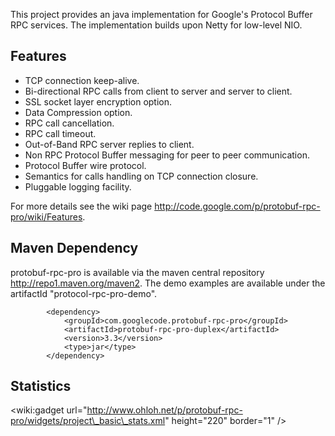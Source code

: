 This project provides an java implementation for Google's Protocol Buffer RPC services. The implementation builds upon Netty for low-level NIO.

## Features ##

  * TCP connection keep-alive.
  * Bi-directional RPC calls from client to server and server to client.
  * SSL socket layer encryption option.
  * Data Compression option.
  * RPC call cancellation.
  * RPC call timeout.
  * Out-of-Band RPC server replies to client.
  * Non RPC Protocol Buffer messaging for peer to peer communication.
  * Protocol Buffer wire protocol.
  * Semantics for calls handling on TCP connection closure.
  * Pluggable logging facility.

For more details see the wiki page http://code.google.com/p/protobuf-rpc-pro/wiki/Features.

## Maven Dependency ##

protobuf-rpc-pro is available via the maven central repository http://repo1.maven.org/maven2. The demo examples are available under the artifactId "protocol-rpc-pro-demo".

```
		<dependency>
			<groupId>com.googlecode.protobuf-rpc-pro</groupId>
			<artifactId>protobuf-rpc-pro-duplex</artifactId>
			<version>3.3</version>
			<type>jar</type>
		</dependency>
```

## Statistics ##

&lt;wiki:gadget url="http://www.ohloh.net/p/protobuf-rpc-pro/widgets/project\_basic\_stats.xml" height="220" border="1" /&gt;
